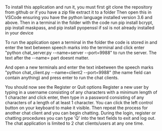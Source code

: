 To install this application and run it, you must first git clone the repository from github or if you have a zip file extract it to a folder
Then open this in VSCode ensuring you have the python language installed version 3.6 and above.
Then in a terminal in the folder with the code run pip install bcrypt, pip install maskpass, and pip install pyopenssl if ssl is not already installed in your device

To run the application open a terminal in the folder the code is stored in and enter the text between speech marks into the terminal and click enter "python chat_server.py --name=server --port=9988" to run the server. The text after the --name= part doesnt matter.

And open a new terminals and enter the text inbetween the speech marks "python chat_client.py --name=client2 --port=9988" (the name field can contain anything) and press enter to run the chat clients. 

You should now see the Register or Quit options Register a new user by typing in a username consisting of any characters with a minimum length of 1 character and click enter, then type in a password consisting of any characters of a length of at least 1 character. You can click the left control button on your keyboard to make it visible. Then repeat the process for another chat client and you can begin chatting. During the login, register or chatting procedures you can type 'Q' into the text fields to exit and log out. The chat application is limited to 2 chat clients/users at any one time.